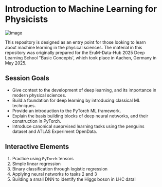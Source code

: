 # Introduction to Machine Learning for Physicists

![image](./images/cover_banner.png)

This repository is designed as an entry point for those looking to learn about machine learning in the physical sciences. 
The material in this repository was originally prepared for the EruM-Data-Hub 2025 Deep Learning School "Basic Concepts', which took place in Aachen, Germany in May 2025. 

## Session Goals
* Give context to the development of deep learning, and its importance in modern physical sciences.
* Build a foundation for deep learning by introducing classical ML techniques.
* Provide an introduction to the PyTorch ML framework.
* Explain the basis building blocks of deep neural networks, and their construction in PyTorch.
* Introduce canonical sueprvised learning tasks using the penguins dataset and ATLAS Experiment OpenData.

## Interactive Elements
1. Practice using `PyTorch` tensors
2. Simple linear regression
3. Binary classification through logistic regression
4. Applying neural networks to tasks 2 and 3
5. Building a small DNN to identify the Higgs boson in LHC data!





